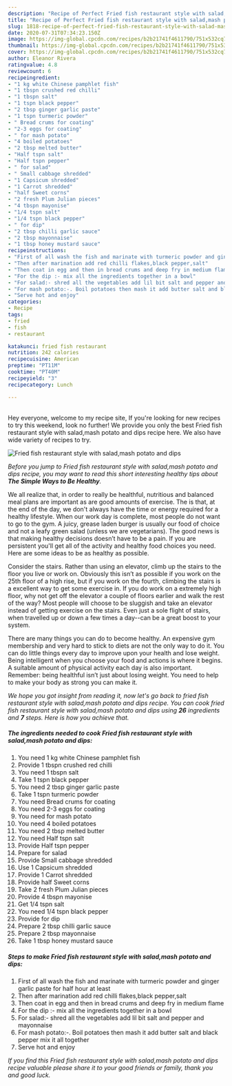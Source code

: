 ```yaml
---
description: "Recipe of Perfect Fried fish restaurant style with salad,mash potato and dips"
title: "Recipe of Perfect Fried fish restaurant style with salad,mash potato and dips"
slug: 1818-recipe-of-perfect-fried-fish-restaurant-style-with-salad-mash-potato-and-dips
date: 2020-07-31T07:34:23.150Z
image: https://img-global.cpcdn.com/recipes/b2b21741f4611790/751x532cq70/fried-fish-restaurant-style-with-saladmash-potato-and-dips-recipe-main-photo.jpg
thumbnail: https://img-global.cpcdn.com/recipes/b2b21741f4611790/751x532cq70/fried-fish-restaurant-style-with-saladmash-potato-and-dips-recipe-main-photo.jpg
cover: https://img-global.cpcdn.com/recipes/b2b21741f4611790/751x532cq70/fried-fish-restaurant-style-with-saladmash-potato-and-dips-recipe-main-photo.jpg
author: Eleanor Rivera
ratingvalue: 4.8
reviewcount: 6
recipeingredient:
- "1 kg white Chinese pamphlet fish"
- "1 tbspn crushed red chilli"
- "1 tbspn salt"
- "1 tspn black pepper"
- "2 tbsp ginger garlic paste"
- "1 tspn turmeric powder"
- " Bread crums for coating"
- "2-3 eggs for coating"
- " for mash potato"
- "4 boiled potatoes"
- "2 tbsp melted butter"
- "Half tspn salt"
- "Half tspn pepper"
- " for salad"
- " Small cabbage shredded"
- "1 Capsicum shredded"
- "1 Carrot shredded"
- "half Sweet corns"
- "2 fresh Plum Julian pieces"
- "4 tbspn mayonise"
- "1/4 tspn salt"
- "1/4 tspn black pepper"
- " for dip"
- "2 tbsp chilli garlic sauce"
- "2 tbsp mayonnaise"
- "1 tbsp honey mustard sauce"
recipeinstructions:
- "First of all wash the fish and marinate with turmeric powder and ginger garlic paste for half hour at least"
- "Then after marination add red chilli flakes,black pepper,salt"
- "Then coat in egg and then in bread crums and deep fry in medium flame"
- "For the dip :- mix all the ingredients together in a bowl"
- "For salad:- shred all the vegetables add lil bit salt and pepper and mayonnaise"
- "For mash potato:-. Boil potatoes then mash it add butter salt and black pepper mix it all together"
- "Serve hot and enjoy"
categories:
- Recipe
tags:
- fried
- fish
- restaurant

katakunci: fried fish restaurant 
nutrition: 242 calories
recipecuisine: American
preptime: "PT11M"
cooktime: "PT40M"
recipeyield: "3"
recipecategory: Lunch

---
```

<br>
Hey everyone, welcome to my recipe site, If you're looking for new recipes to try this weekend, look no further! We provide you only the best Fried fish restaurant style with salad,mash potato and dips recipe here. We also have wide variety of recipes to try.
<br>


![Fried fish restaurant style with salad,mash potato and dips](https://img-global.cpcdn.com/recipes/b2b21741f4611790/751x532cq70/fried-fish-restaurant-style-with-saladmash-potato-and-dips-recipe-main-photo.jpg)

<i>Before you jump to Fried fish restaurant style with salad,mash potato and dips recipe, you may want to read this short interesting healthy tips about <strong>The Simple Ways to Be Healthy</strong>.</i>

We all realize that, in order to really be healthful, nutritious and balanced meal plans are important as are good amounts of exercise. The  is that, at the end of the day, we don't always have the time or energy required for a healthy lifestyle. When our work day is complete, most people do not want to go to the gym. A juicy, grease laden burger is usually our food of choice and not a leafy green salad (unless we are vegetarians). The good news is that making healthy decisions doesn’t have to be a pain. If you are persistent you'll get all of the activity and healthy food choices you need. Here are some ideas to be as healthy as possible.

Consider the stairs. Rather than using an elevator, climb up the stairs to the floor you live or work on. Obviously this isn’t as possible if you work on the 25th floor of a high rise, but if you work on the fourth, climbing the stairs is a excellent way to get some exercise in. If you do work on a extremely high floor, why not get off the elevator a couple of floors earlier and walk the rest of the way? Most people will choose to be sluggish and take an elevator instead of getting exercise on the stairs. Even just a sole flight of stairs, when travelled up or down a few times a day--can be a great boost to your system. 

There are many things you can do to become healthy. An expensive gym membership and very hard to stick to diets are not the only way to do it. You can do little things every day to improve upon your health and lose weight. Being intelligent when you choose your food and actions is where it begins. A suitable amount of physical activity each day is also important. Remember: being healthful isn’t just about losing weight. You need to help to make your body as strong you can make it. 


<i>We hope you got insight from reading it, now let's go back to fried fish restaurant style with salad,mash potato and dips recipe. You can cook fried fish restaurant style with salad,mash potato and dips using <strong>26</strong> ingredients and <strong>7</strong> steps. Here is how you achieve that.
</i>

##### The ingredients needed to cook Fried fish restaurant style with salad,mash potato and dips:

1. You need 1 kg white Chinese pamphlet fish
1. Provide 1 tbspn crushed red chilli
1. You need 1 tbspn salt
1. Take 1 tspn black pepper
1. You need 2 tbsp ginger garlic paste
1. Take 1 tspn turmeric powder
1. You need  Bread crums for coating
1. You need 2-3 eggs for coating
1. You need  for mash potato
1. You need 4 boiled potatoes
1. You need 2 tbsp melted butter
1. You need Half tspn salt
1. Provide Half tspn pepper
1. Prepare  for salad
1. Provide  Small cabbage shredded
1. Use 1 Capsicum shredded
1. Provide 1 Carrot shredded
1. Provide half Sweet corns
1. Take 2 fresh Plum Julian pieces
1. Provide 4 tbspn mayonise
1. Get 1/4 tspn salt
1. You need 1/4 tspn black pepper
1. Provide  for dip
1. Prepare 2 tbsp chilli garlic sauce
1. Prepare 2 tbsp mayonnaise
1. Take 1 tbsp honey mustard sauce


##### Steps to make Fried fish restaurant style with salad,mash potato and dips:

1. First of all wash the fish and marinate with turmeric powder and ginger garlic paste for half hour at least
1. Then after marination add red chilli flakes,black pepper,salt
1. Then coat in egg and then in bread crums and deep fry in medium flame
1. For the dip :- mix all the ingredients together in a bowl
1. For salad:- shred all the vegetables add lil bit salt and pepper and mayonnaise
1. For mash potato:-. Boil potatoes then mash it add butter salt and black pepper mix it all together
1. Serve hot and enjoy


<i>If you find this Fried fish restaurant style with salad,mash potato and dips recipe valuable please share it to your good friends or family, thank you and good luck.</i>
